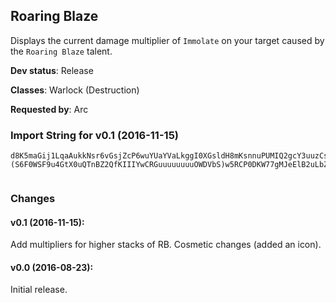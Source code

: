 ## Roaring Blaze

Displays the current damage multiplier of `Immolate` on your target
caused by the `Roaring Blaze` talent.

**Dev status**: Release

**Classes**: Warlock (Destruction)

**Requested by**: Arc

### Import String for v0.1 (2016-11-15)

    d8K5maGij1LqaAukkNsr6vGsjZcP6wuYUaYVaLkggI0XGsldH8mKsnnuPUMIQ2gcY3uuzCscoNKq3tLSpqPu)JsPCqazHiOEic1evP6IssBePKpIumsqPsNKs1kb5LiaMjLIBIOYobu)ermuevzPGINQIPsvDvvkBfrv9veqNfuk6TGQMlcu3fuzVq(lQyWIdRWIruEmsMmv5YkTza(mumAuvNwQwnOu1RrGmBjUnqTBu(nfdhvz5s55uz6Q66q12veFhuY4LeDEujRNsP69ukX8bLc3NsjTFYiSiF0Xd5JodQVByoKp60z9h5Jou4U3agDSSSSSuGXmADggfcxg2(QyzzzzjOIHAuuas5szG3gCw2ebzzPumuJIcmkxke4oiiGWBdhO2IPByo4bcu3doqTft3WeKLLsXqnkkhLlfcCheeq4TH7mMSEG86oELbxo4bcu3dobvmuJIcVYGRTrZn73vUuUX6pn3SFFwnVYGRTvpvqcYYYYYs5SVIH33nmNc)TTkwwwwwcQyOgfL2cOTo(Wm(v5sHisfKGSSSSSuU99s)5sXYYYYsqfd1OOWmWsqfd1OO0waT1X3o732Krr5sbRcSJsBb0whFyg)kOIHAuukd3dZcOTo(kkkkkxkwTfqBD8TZ(TnzuuSuWkOIHAuuOWDVbS)w5lOIHAuuC8n4fVdFdSuuuuuuUu(g(kOIHAuu6os49DdZrcVLPOOCPqG7GGacVnCGS7iH33nmhj8wMGkgQrrHxzW12O5M97kkkkkkxk3y9NMB2VpRMxzW12QNkibzzzzzPqUrNPumy6ukwwwwwcQyOgfLgzeBWzVt5sXwSvbvmuJIsJmYHxENYLITiiffff4jfoLlLASGiL0A6csrrrbESWPCPuJferZxtxqkkkkWteCkxk1ybnpHQPliffff4PnCkxk1ybvX5RPliffff45goLlLAIaXn310fKIIIc8ZdNYLsnTbr6810fKIIIc8ecoLlLAAdQcyRPliffff4NdoLlLAUbn3C10fKTkibvmuJIcaCg13nmfdJydyYgF1jl7NXHUIdNSQtw2txHdDfNbVrT0CZ(D6kodEJAbEaEPR4m4nQLwLbghDfo0fKIIII36EAUz)oDfV19apaV0v8w3tRYaJJUch6koEBPy)oDfhVTuaEaEPRWHUciqGMkiffffbPOOO0bO44TLI97kxxkyNRIeIiLN)YeKIIIIIIIshGIdNSQtw2RCDPuFiVQ2ydN7aroGOPATYZFzcsrrrrrrrrrrrPrgXgC27G3BDpn3SFhoLlLznYi2GZEh8ER7P5M97WPyAkKovb2sbRGuuuuuuuuwMNGuuuu2IB7auC82sX(DLRlfSZp3C0Mqkp)LjifffffffLoaf33C4KnZHtw1jl7PRGLUcwStvUUuQpKxvBSHdq3Gbio1kp)LjifffffffffffLgzeBWzVdEV190CZ(D4uUuM5WjR6KL9kc24sP(qEvTXgoaDdgG4atvYrc5x9E9uLbZtHufttH1lcsrrrrrrrzzEcsrrrzzEcAzEcsqfd1OOaaNr9DdtXWGzb0wh)ztfKIIIshGYnw)VVKHdaWS6F0WSFnDLA7GbBkJFRPRW6f6k1KNnabBwfM6Pkp)LjiffffffffkC3Ba7Vv(kxknYihE5DW3iJydo7DWFJ1FAUz)(S6F0WSF9u4GtX0uQTnBZ2QfKIIIYwCRGuuuuuuuuOWDVbS)w5RCP0DKW77gMJeElB2uLbZtPglisjTwX0uQRfKIIIYY8e0Y8eKGkgQrrbaoJ67gMINHyC3Ba7Vv(ZMkiffffMbwkxk0SVFh8oBQGuuuu6auygyPyPugUhMfqBD8vGTVuAlG264BN9BBYOO88xMGuuuuuuuummywaT1XF2ubPOOOOOOOugUhMfqBD8vUuygyjifffLL5jifffL2(4nMcfU7nG93kFbTmpbbeipdX4U3a2FR8vUu8meJ7Edy)TYxqcQyOgfLV1XGzB37oEJNIVYLITiiffff4RjMeYryG85ydj0WPk5xfyFo3aMw2TXVkmvVxdNYLIHrSbmzJV6KL90fKTkOIHAuuaGZO(UHP4z8BDmy22SDYYE6kGabAQGuuuuygyPCPqZ((DW7SPcsrrr5BDmy229UJ34P4d)ozzpCZabc0ubPOOO02hVXuC8n4fVdFdSe0Y8eeqG8m(TogmBt5sXZ436yWSnbji0XZWHc39gWicJE0JodQVpz9BDmy2g5mElcylSKIodpV(3nSrHZ36yWSnhYh9OdfU7nG93kF0baoJ67g2SPkT9XBmLbEBWzzta5zig39gW(BL)SPklZdD8whf6auJszcPGWQqePyjKfwSwyNhD86oypoJ67tw0zukOJx3XRm4YFR8rhciLGiGD0bGH9OdTAdgLP7iHTOdad7pDBFraJLqOdG2a8E(24hiG5gD4VDm8FeTQiPKoh2kserZnp3yRiwAtiealURa609qhymJwNHrHWLHTVOtN1FougW8k7VEiGXIoWEC33bWf6qCvG9Rcd6umdpKp6qvgohYhDCDgMYIoeiqWydjetaqp641baOtHxEUq(Ody8Y3r(Oh9OdGb13nmKp6agV8DKp6rp6WBcVFuw2J8rhW4LVJ8rp6rN2GAr(Ody8Y3r(Oh9OtZuwKp6agV8DKp6rp644TuiF0X1zyklcyAJE05hLL9iF0bmE57iF0JoUodtzrate6rhC3YHQmCoeHrhC3YXXBPqegDWDlNFuw2Jim6rhgoy)whdMT5qaJfDm4FPZw0Xh21oXeasU5BJDGRIoTft3W85I3Io)w5JoFRJbZ2q(OdfU7nGrha4mQVByZabc0uL2(4nMYaVn4SSjG8m(TogmBBgiqGMQSmp0Hc39gW2Pmm0baoJ67g2SPkT9XBmLA7SFBagulbtW2PmmhbtWdY6L(ZfhynAfdfbXPZaSnMPwzzEOdfU7nG5WV7TOZ3bVEOdfU7nG58CXBrNDYYE0zNSS3Hoetc5imq(CSHeA4uL8RcSpNBatl724xfMQ3rNNlEl6qH7Edy0JoWQ798r0A(5MJuI4MOksufWYDf4UcKIayX9COtLKaaGBFeWweI2yrhUibaa3(iGXwbUrp6agD8qhh6qeiIareiSOZeeWy5MiSOhHaa
     

### Changes

#### v0.1 (2016-11-15):

Add multipliers for higher stacks of RB. Cosmetic changes
(added an icon).


#### v0.0 (2016-08-23):

Initial release.

